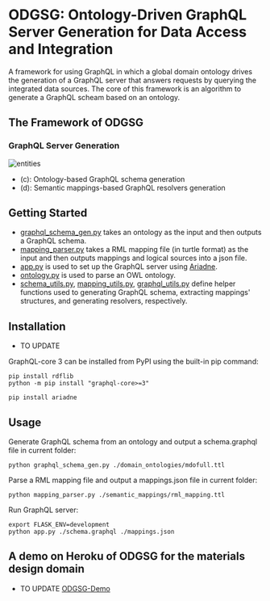 # ODGSG: Ontology-Driven GraphQL Server Generation for Data Access and Integration
A framework for using GraphQL in which a global domain ontology drives the generation of a GraphQL server that answers requests by querying the integrated data sources. The core of this framework is an algorithm to generate a GraphQL scheam based on an ontology.

## The Framework of ODGSG
### GraphQL Server Generation
![entities](https://huanyu-li.github.io/figures/odgsg/generic-framework.png "The framework of ODGSG")

* (c): Ontology-based GraphQL schema generation
* (d): Semantic mappings-based GraphQL resolvers generation


## Getting Started

* [graphql_schema_gen.py](https://github.com/huanyu-li/ODGSG/blob/main/graphql_schema_gen.py) takes an ontology as the input and then outputs a GraphQL schema.
* [mapping_parser.py](https://github.com/huanyu-li/ODGSG/blob/main/mapping_parser.py) takes a RML mapping file (in turtle format) as the input and then outputs mappings and logical sources into a json file.
* [app.py](https://github.com/huanyu-li/ODGSG/blob/main/app.py) is used to set up the GraphQL server using [Ariadne](https://ariadnegraphql.org).
* [ontology.py](https://github.com/huanyu-li/ODGSG/blob/main/ontology.py) is used to parse an OWL ontology.
* [schema_utils.py](https://github.com/huanyu-li/ODGSG/blob/main/schema_utils.py), [mapping_utils.py](https://github.com/huanyu-li/ODGSG/blob/main/mapping_utils.py), [graphql_utils.py](https://github.com/huanyu-li/ODGSG/blob/main/graphql_utils.py) define helper functions used to generating GraphQL schema, extracting mappings' structures, and generating resolvers, respectively.

## Installation

* TO UPDATE

GraphQL-core 3 can be installed from PyPI using the built-in pip command:
	
	pip install rdflib
    python -m pip install "graphql-core>=3"

    pip install ariadne

## Usage

Generate GraphQL schema from an ontology and output a schema.graphql file in current folder:

	python graphql_schema_gen.py ./domain_ontologies/mdofull.ttl

Parse a RML mapping file and output a mappings.json file in current folder:

	python mapping_parser.py ./semantic_mappings/rml_mapping.ttl

Run GraphQL server:

	export FLASK_ENV=development
	python app.py ./schema.graphql ./mappings.json


## A demo on Heroku of ODGSG for the materials design domain
* TO UPDATE
[ODGSG-Demo](https://odgsg-demo.herokuapp.com)
